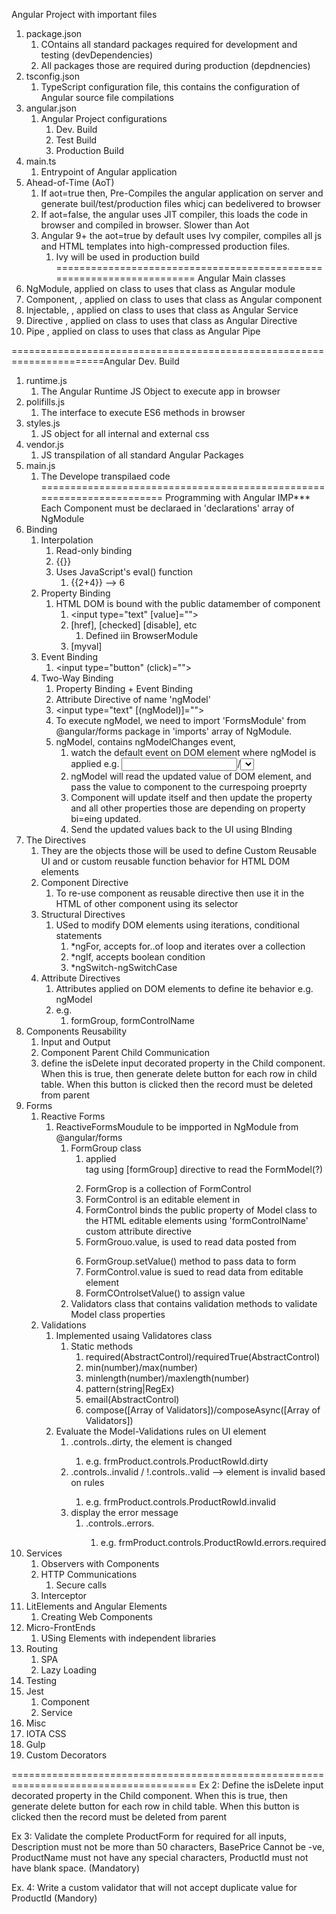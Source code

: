 Angular Project with important files
1. package.json
   1. COntains all standard packages required for development and testing (devDependencies)
   2. All packages those are required during production (depdnencies)
2. tsconfig.json
   1. TypeScript configuration file, this contains the configuration of Angular source file compilations
3. angular.json
   1. Angular Project configurations
      1. Dev. Build
      2. Test Build
      3. Production Build
4. main.ts
   1. Entrypoint of Angular application
5. Ahead-of-Time (AoT)
   1. If aot=true then, Pre-Compiles the angular application on server and generate buil/test/production files whicj can bedelivered to browser
   2. If aot=false, the angular uses JIT compiler, this loads the code in browser and compiled in browser. Slower than Aot
   3. Angular 9+ the aot=true by default uses Ivy compiler, compiles all js and HTML templates into high-compressed production files.
      1. Ivy will be used in production build
======================================================================
Angular Main classes
1. NgModule, applied on class to uses that class as Angular module
2. Component, , applied on class to uses that class as Angular component
3. Injectable, , applied on class to uses that class as Angular Service
4. Directive , applied on class to uses that class as Angular Directive
5. Pipe , applied on class to uses that class as Angular Pipe
  
======================================================================Angular Dev. Build
1. runtime.js
   1. The Angular Runtime JS Object to execute app in browser
2. polifills.js
   1. The interface to execute ES6 methods in browser
3. styles.js
   1. JS object for all internal and external css
4. vendor.js
   1. JS transpilation of all standard Angular Packages
5. main.js
   1. The Develope transpilaed code
======================================================================
Programming with Angular
IMP*** Each Component must be declaraed in 'declarations' array of NgModule 
1. Binding
   1. Interpolation
      1. Read-only binding
      2. {{<PUBLIC-DATA-MEMBER-FROM-COMPONENT>}}
      3. Uses JavaScript's eval() function
         1. {{2+4}} --> 6
   2. Property Binding
      1. HTML DOM is bound with the public datamember of component
         1. <input type="text" [value]="<PUBLIC-DATA-MEMBER-FROM-COMPONENT>">
         2. [href], [checked] [disable], etc
            1. Defined iin BrowserModule
         3. [myval]
   3. Event Binding
      1. <input type="button" (click)="<PUBLIC-METHOD-FROM-COMPONENT>">
   4. Two-Way Binding
      1. Property Binding + Event Binding
      2. Attribute Directive of name 'ngModel'
      3. <input type="text" [(ngModel)]="<PUBLIC-DATA-MEMBER-FROM-COMPONENT>">
      4. To execute ngModel, we need to import 'FormsModule' from @angular/forms package in 'imports' array of NgModule.
      5. ngModel, contains ngModelChanges event, 
         1. watch the default event on DOM element where ngModel is applied e.g. <input>/<select> DOM elemnt's, the default event is 'change'
         2. ngModel will read the updated value of DOM element, and pass the value to component to the currespoing proeprty 
         3. Component will update itself and then update the property and all other properties those are depending on property bi=eing updated.
         4. Send the updated values back to the UI using BInding
2. The Directives
   1. They are the objects those will be used to define Custom Reusable UI and or custom reusable function behavior for HTML DOM elements
   2. Component Directive
      1. To re-use component as reusable directive then use it in the HTML of other component using its selector
   3. Structural Directives
      1. USed to modify DOM elements using iterations, conditional statements
         1. *ngFor, accepts for..of loop and iterates over a collection
         2. *ngIf, accepts boolean condition
         3. *ngSwitch-ngSwitchCase
   4. Attribute Directives
      1. Attributes applied on DOM elements to define ite behavior e.g. ngModel
      2. e.g.
         1. formGroup, formControlName
3. Components Reusability
   1. Input and Output
   2. Component Parent Child Communication
   3. define the isDelete input decorated property in the Child component. When this is true, then generate delete button for each row in child table. When this button is clicked then the record must be deleted from parent 
4. Forms
   1. Reactive Forms
      1. ReactiveFormsMoudule to be impported in NgModule from @angular/forms
         1. FormGroup class
            1. applied <form> tag using [formGroup] directive to read the FormModel(?)
            2. FormGrop is a collection of FormControl
            3. FormControl is an editable element in <form></form>
            4. FormControl binds the public property of Model class to the HTML editable elements using 'formControlName' custom attribute directive
            5. FormGrouo.value, is used to read data posted from <form>
            6. FormGroup.setValue() method to pass data to form
            7. FormControl.value is sued to read data from editable element
            8. FormCOntrolsetValue() to assign value
         2. Validators class that contains validation methods to validate Model class properties 
   2. Validations
      1. Implemented usaing Validatores class
         1. Static methods
            1. required(AbstractControl)/requiredTrue(AbstractControl)
            2. min(number)/max(number)
            3. minlength(number)/maxlength(number)
            4. pattern(string|RegEx)
            5. email(AbstractControl)
            6. compose([Array of Validators])/composeAsync([Array of Validators])
      2. Evaluate the Model-Validations rules on UI element
         1. <formGroup>.controls.<formControlName>.dirty, the element is changed
            1. e.g. frmProduct.controls.ProductRowId.dirty
         2. <formGroup>.controls.<formControlName>.invalid / !<formGroup>.controls.<formControlName>.valid --> element is invalid based on rules
            1. e.g. frmProduct.controls.ProductRowId.invalid
         3. display the error message
            1. <formGroup>.controls.<formControlName>.errors.<error-condition>
               1. e.g. frmProduct.controls.ProductRowId.errors.required
5. Services
   1. Observers with Components
   2. HTTP Communications
      1. Secure calls 
   3. Interceptor
6. LitElements and Angular Elements
   1. Creating Web Components
7. Micro-FrontEnds
   1. USing Elements with independent libraries
8. Routing
   1. SPA 
   2. Lazy Loading
9.  Testing
   3. Jest
      1. Component
      2. Service
10. Misc
   4.  IOTA CSS
   5.  Gulp
   6.  Custom Decorators


======================================================================================
Ex 2: 
Define the isDelete input decorated property in the Child component. When this is true, then generate delete button for each row in child table. When this button is clicked then the record must be deleted from parent 

Ex 3: Validate the complete ProductForm for required for all inputs, Description must not be more than 50 characters, BasePrice Cannot be -ve, ProductName must not have any special characters, ProductId must not have blank space. (Mandatory)

Ex. 4: Write a custom validator that will not accept duplicate value for ProductId (Mandory)
